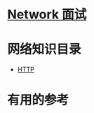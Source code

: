 # [Network 面试](https://github.com/stevenli91748/Network/blob/master/Interview.md)

# 网络知识目录

* [HTTP](#HTTP)










# 有用的参考

